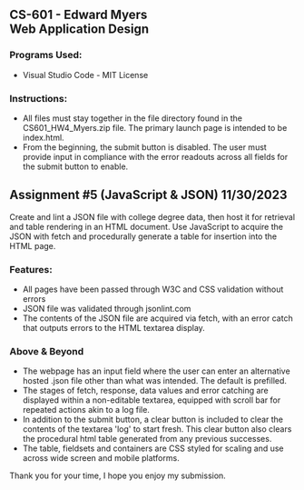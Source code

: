 ## CS-601 - Edward Myers <br> Web Application Design

### Programs Used:
-   Visual Studio Code - MIT License

### Instructions:
-   All files must stay together in the file directory found in the CS601_HW4_Myers.zip file.  The primary launch page is intended to be index.html.
-   From the beginning, the submit button is disabled.  The user must provide input in compliance with the error readouts across all fields for the submit button to enable.

## Assignment #5 (JavaScript & JSON) 11/30/2023
Create and lint a JSON file with college degree data, then host it for retrieval and table rendering in an HTML document.  Use JavaScript to acquire the JSON with fetch and procedurally generate a table for insertion into the HTML page.

### Features:
-   All pages have been passed through W3C and CSS validation without errors
-   JSON file was validated through jsonlint.com
-   The contents of the JSON file are acquired via fetch, with an error catch that outputs errors to the HTML textarea display.  

### Above & Beyond
-   The webpage has an input field where the user can enter an alternative hosted .json file other than what was intended.  The default is prefilled.
-   The stages of fetch, response, data values and error catching are displayed within a non-editable textarea, equipped with scroll bar for repeated actions akin to a log file.
-   In addition to the submit button, a clear button is included to clear the contents of the textarea 'log' to start fresh.  This clear button also clears the procedural html table generated from any previous successes.  
-   The table, fieldsets and containers are CSS styled for scaling and use across wide screen and mobile platforms.

Thank you for your time, I hope you enjoy my submission.
